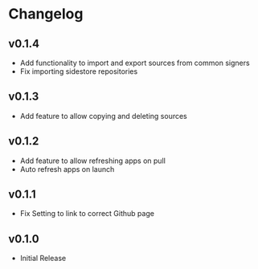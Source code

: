 # Changelog

## v0.1.4
- Add functionality to import and export sources from common signers
- Fix importing sidestore repositories

## v0.1.3
- Add feature to allow copying and deleting sources

## v0.1.2
- Add feature to allow refreshing apps on pull
- Auto refresh apps on launch

## v0.1.1
- Fix Setting to link to correct Github page

## v0.1.0
- Initial Release